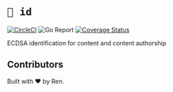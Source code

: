 # `🔑 id`

[![CircleCI](https://circleci.com/gh/renproject/id/tree/master.svg?style=shield)](https://circleci.com/gh/renproject/hyperdrive/tree/master)
![Go Report](https://goreportcard.com/badge/github.com/renproject/id)
[![Coverage Status](https://coveralls.io/repos/github/renproject/id/badge.svg)](https://coveralls.io/github/renproject/id)

ECDSA identification for content and content authorship

## Contributors

Built with ❤ by Ren.
